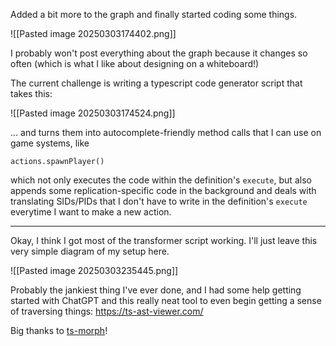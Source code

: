 Added a bit more to the graph and finally started coding some things.

![[Pasted image 20250303174402.png]]

I probably won't post everything about the graph because it changes so often (which is what I like about designing on a whiteboard!)

The current challenge is writing a typescript code generator script that takes this:

![[Pasted image 20250303174524.png]]

... and turns them into autocomplete-friendly method calls that I can use on game systems, like

`actions.spawnPlayer()`

which not only executes the code within the definition's `execute`, but also appends some replication-specific code in the background and deals with translating SIDs/PIDs that I don't have to write in the definition's `execute` everytime I want to make a new action.

---

Okay, I think I got most of the transformer script working.
I'll just leave this very simple diagram of my setup here.

![[Pasted image 20250303235445.png]]

Probably the jankiest thing I've ever done, and I had some help getting started with ChatGPT and this really neat tool to even begin getting a sense of traversing things: https://ts-ast-viewer.com/

Big thanks to [ts-morph](https://ts-morph.com)!